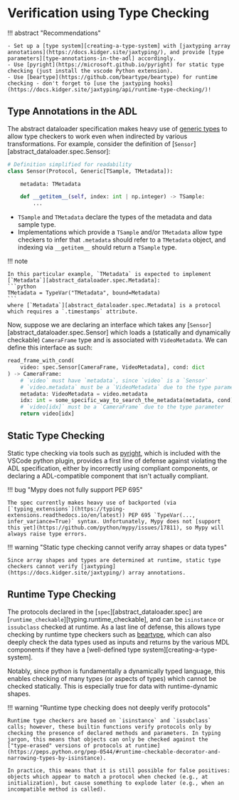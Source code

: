 # Verification using Type Checking

!!! abstract "Recommendations"

    - Set up a [type system][creating-a-type-system] with [jaxtyping array annotations](https://docs.kidger.site/jaxtyping/), and provide [type parameters][type-annotations-in-the-adl] accordingly.
    - Use [pyright](https://microsoft.github.io/pyright) for static type checking (just install the vscode Python extension).
    - Use [beartype](https://github.com/beartype/beartype) for runtime checking - don't forget to [use the jaxtyping hooks](https://docs.kidger.site/jaxtyping/api/runtime-type-checking/)!

## Type Annotations in the ADL

The abstract dataloader specification makes heavy use of [generic types](https://typing.python.org/en/latest/reference/generics.html) to allow type checkers to work even when indirected by various transformations. For example, consider the definition of [`Sensor`][abstract_dataloader.spec.Sensor]:

```python
# Definition simplified for readability
class Sensor(Protocol, Generic[TSample, TMetadata]):

    metadata: TMetadata

    def __getitem__(self, index: int | np.integer) -> TSample:
        ...
```

- `TSample` and `TMetadata` declare the types of the metadata and data sample type.
- Implementations which provide a `TSample` and/or `TMetadata` allow type checkers to infer that `.metadata` should refer to a `TMetadata` object, and indexing via `__getitem__` should return a `TSample` type.

!!! note

    In this particular example, `TMetadata` is expected to implement [`Metadata`][abstract_dataloader.spec.Metadata]:
    ```python
    TMetadata = TypeVar("TMetadata", bound=Metadata)
    ```
    where [`Metadata`][abstract_dataloader.spec.Metadata] is a protocol which requires a `.timestamps` attribute.

Now, suppose we are declaring an interface which takes any [`Sensor`][abstract_dataloader.spec.Sensor] which loads a (statically and dynamically checkable) `CameraFrame` type and is associated with `VideoMetadata`. We can define this interface as such:

```python
read_frame_with_cond(
    video: spec.Sensor[CameraFrame, VideoMetadata], cond: dict
) -> CameraFrame:
    # `video` must have `metadata`, since `video` is a `Sensor`
    # `video.metadata` must be a `VideoMetadata` due to the type parameter
    metadata: VideoMetadata = video.metadata
    idx: int = some_specific_way_to_search_the_metadata(metadata, cond)
    # `video[idx]` must be a `CameraFrame` due to the type parameter
    return video[idx]
```

## Static Type Checking

Static type checking via tools such as [pyright](https://microsoft.github.io/pyright), which is included with the VSCode python plugin, provides a first line of defense against violating the ADL specification, either by incorrectly using compliant components, or declaring a ADL-compatible component that isn't actually compliant.

!!! bug "Mypy does not fully support PEP 695"

    The spec currently makes heavy use of backported (via [`typing_extensions`](https://typing-extensions.readthedocs.io/en/latest)) PEP 695 `TypeVar(..., infer_variance=True)` syntax. Unfortunately, Mypy does not [support this yet](https://github.com/python/mypy/issues/17811), so Mypy will always raise type errors.

!!! warning "Static type checking cannot verify array shapes or data types"

    Since array shapes and types are determined at runtime, static type checkers cannot verify [jaxtyping](https://docs.kidger.site/jaxtyping/) array annotations.

## Runtime Type Checking

The protocols declared in the [`spec`][abstract_dataloader.spec] are [`runtime_checkable`][typing.runtime_checkable], and can be `isinstance` or `issubclass` checked at runtime. As a last line of defense, this allows type checking by runtime type checkers such as [beartype](https://github.com/beartype/beartype), which can also deeply check the data types used as inputs and returns by the various MDL components if they have a [well-defined type system][creating-a-type-system].

Notably, since python is fundamentally a dynamically typed language, this enables checking of many types (or aspects of types) which cannot be checked statically. This is especially true for data with runtime-dynamic shapes.

!!! warning "Runtime type checking does not deeply verify protocols"

    Runtime type checkers are based on `isinstance` and `issubclass` calls; however, these builtin functions verify protocols only by checking the presence of declared methods and parameters. In typing jargon, this means that objects can only be checked against the ["type-erased" versions of protocols at runtime](https://peps.python.org/pep-0544/#runtime-checkable-decorator-and-narrowing-types-by-isinstance).

    In practice, this means that it is still possible for false positives: objects which appear to match a protocol when checked (e.g., at initialization), but cause something to explode later (e.g., when an incompatible method is called).
